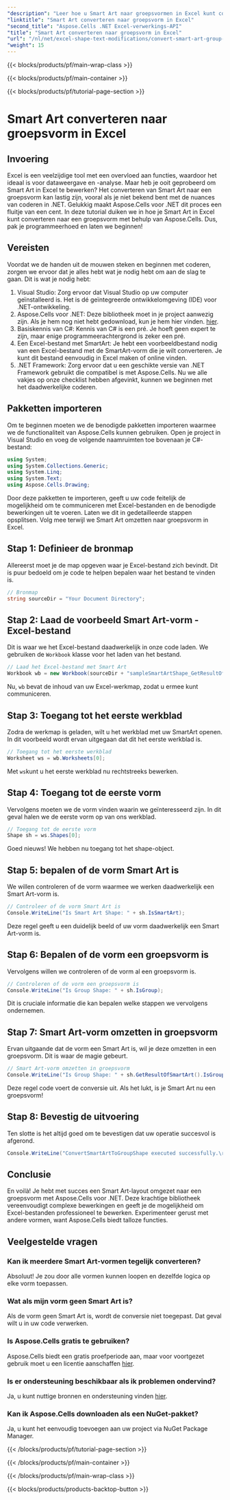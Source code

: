 ```yaml
---
"description": "Leer hoe u Smart Art naar groepsvormen in Excel kunt converteren met behulp van Aspose.Cells voor .NET met deze stapsgewijze zelfstudie."
"linktitle": "Smart Art converteren naar groepsvorm in Excel"
"second_title": "Aspose.Cells .NET Excel-verwerkings-API"
"title": "Smart Art converteren naar groepsvorm in Excel"
"url": "/nl/net/excel-shape-text-modifications/convert-smart-art-group-shape-excel/"
"weight": 15
---
```


{{< blocks/products/pf/main-wrap-class >}}

{{< blocks/products/pf/main-container >}}

{{< blocks/products/pf/tutorial-page-section >}}

# Smart Art converteren naar groepsvorm in Excel

## Invoering
Excel is een veelzijdige tool met een overvloed aan functies, waardoor het ideaal is voor dataweergave en -analyse. Maar heb je ooit geprobeerd om Smart Art in Excel te bewerken? Het converteren van Smart Art naar een groepsvorm kan lastig zijn, vooral als je niet bekend bent met de nuances van coderen in .NET. Gelukkig maakt Aspose.Cells voor .NET dit proces een fluitje van een cent. In deze tutorial duiken we in hoe je Smart Art in Excel kunt converteren naar een groepsvorm met behulp van Aspose.Cells. Dus, pak je programmeerhoed en laten we beginnen!
## Vereisten
Voordat we de handen uit de mouwen steken en beginnen met coderen, zorgen we ervoor dat je alles hebt wat je nodig hebt om aan de slag te gaan. Dit is wat je nodig hebt:
1. Visual Studio: Zorg ervoor dat Visual Studio op uw computer geïnstalleerd is. Het is dé geïntegreerde ontwikkelomgeving (IDE) voor .NET-ontwikkeling.
2. Aspose.Cells voor .NET: Deze bibliotheek moet in je project aanwezig zijn. Als je hem nog niet hebt gedownload, kun je hem hier vinden. [hier](https://releases.aspose.com/cells/net/).
3. Basiskennis van C#: Kennis van C# is een pré. Je hoeft geen expert te zijn, maar enige programmeerachtergrond is zeker een pré.
4. Een Excel-bestand met SmartArt: Je hebt een voorbeeldbestand nodig van een Excel-bestand met de SmartArt-vorm die je wilt converteren. Je kunt dit bestand eenvoudig in Excel maken of online vinden.
5. .NET Framework: Zorg ervoor dat u een geschikte versie van .NET Framework gebruikt die compatibel is met Aspose.Cells.
Nu we alle vakjes op onze checklist hebben afgevinkt, kunnen we beginnen met het daadwerkelijke coderen.
## Pakketten importeren
Om te beginnen moeten we de benodigde pakketten importeren waarmee we de functionaliteit van Aspose.Cells kunnen gebruiken. Open je project in Visual Studio en voeg de volgende naamruimten toe bovenaan je C#-bestand:
```csharp
using System;
using System.Collections.Generic;
using System.Linq;
using System.Text;
using Aspose.Cells.Drawing;
```
Door deze pakketten te importeren, geeft u uw code feitelijk de mogelijkheid om te communiceren met Excel-bestanden en de benodigde bewerkingen uit te voeren.
Laten we dit in gedetailleerde stappen opsplitsen. Volg mee terwijl we Smart Art omzetten naar groepsvorm in Excel.
## Stap 1: Definieer de bronmap
Allereerst moet je de map opgeven waar je Excel-bestand zich bevindt. Dit is puur bedoeld om je code te helpen bepalen waar het bestand te vinden is.
```csharp
// Bronmap
string sourceDir = "Your Document Directory";
```
## Stap 2: Laad de voorbeeld Smart Art-vorm - Excel-bestand
Dit is waar we het Excel-bestand daadwerkelijk in onze code laden. We gebruiken de `Workbook` klasse voor het laden van het bestand.
```csharp
// Laad het Excel-bestand met Smart Art
Workbook wb = new Workbook(sourceDir + "sampleSmartArtShape_GetResultOfSmartArt.xlsx");
```
Nu, `wb` bevat de inhoud van uw Excel-werkmap, zodat u ermee kunt communiceren.
## Stap 3: Toegang tot het eerste werkblad
Zodra de werkmap is geladen, wilt u het werkblad met uw SmartArt openen. In dit voorbeeld wordt ervan uitgegaan dat dit het eerste werkblad is.
```csharp
// Toegang tot het eerste werkblad
Worksheet ws = wb.Worksheets[0];
```
Met `ws`kunt u het eerste werkblad nu rechtstreeks bewerken.
## Stap 4: Toegang tot de eerste vorm
Vervolgens moeten we de vorm vinden waarin we geïnteresseerd zijn. In dit geval halen we de eerste vorm op van ons werkblad.
```csharp
// Toegang tot de eerste vorm
Shape sh = ws.Shapes[0];
```
Goed nieuws! We hebben nu toegang tot het shape-object.
## Stap 5: bepalen of de vorm Smart Art is
We willen controleren of de vorm waarmee we werken daadwerkelijk een Smart Art-vorm is. 
```csharp
// Controleer of de vorm Smart Art is
Console.WriteLine("Is Smart Art Shape: " + sh.IsSmartArt);
```
Deze regel geeft u een duidelijk beeld of uw vorm daadwerkelijk een Smart Art-vorm is.
## Stap 6: Bepalen of de vorm een groepsvorm is
Vervolgens willen we controleren of de vorm al een groepsvorm is. 
```csharp
// Controleren of de vorm een groepsvorm is
Console.WriteLine("Is Group Shape: " + sh.IsGroup);
```
Dit is cruciale informatie die kan bepalen welke stappen we vervolgens ondernemen.
## Stap 7: Smart Art-vorm omzetten in groepsvorm
Ervan uitgaande dat de vorm een Smart Art is, wil je deze omzetten in een groepsvorm. Dit is waar de magie gebeurt.
```csharp
// Smart Art-vorm omzetten in groepsvorm
Console.WriteLine("Is Group Shape: " + sh.GetResultOfSmartArt().IsGroup);
```
Deze regel code voert de conversie uit. Als het lukt, is je Smart Art nu een groepsvorm!
## Stap 8: Bevestig de uitvoering
Ten slotte is het altijd goed om te bevestigen dat uw operatie succesvol is afgerond.
```csharp
Console.WriteLine("ConvertSmartArtToGroupShape executed successfully.\r\n");
```

## Conclusie
En voilà! Je hebt met succes een Smart Art-layout omgezet naar een groepsvorm met Aspose.Cells voor .NET. Deze krachtige bibliotheek vereenvoudigt complexe bewerkingen en geeft je de mogelijkheid om Excel-bestanden professioneel te bewerken. Experimenteer gerust met andere vormen, want Aspose.Cells biedt talloze functies. 
## Veelgestelde vragen
### Kan ik meerdere Smart Art-vormen tegelijk converteren?
Absoluut! Je zou door alle vormen kunnen loopen en dezelfde logica op elke vorm toepassen.
### Wat als mijn vorm geen Smart Art is?
Als de vorm geen Smart Art is, wordt de conversie niet toegepast. Dat geval wilt u in uw code verwerken.
### Is Aspose.Cells gratis te gebruiken?
Aspose.Cells biedt een gratis proefperiode aan, maar voor voortgezet gebruik moet u een licentie aanschaffen [hier](https://purchase.aspose.com/buy).
### Is er ondersteuning beschikbaar als ik problemen ondervind?
Ja, u kunt nuttige bronnen en ondersteuning vinden [hier](https://forum.aspose.com/c/cells/9).
### Kan ik Aspose.Cells downloaden als een NuGet-pakket?
Ja, u kunt het eenvoudig toevoegen aan uw project via NuGet Package Manager.

{{< /blocks/products/pf/tutorial-page-section >}}

{{< /blocks/products/pf/main-container >}}

{{< /blocks/products/pf/main-wrap-class >}}

{{< blocks/products/products-backtop-button >}}